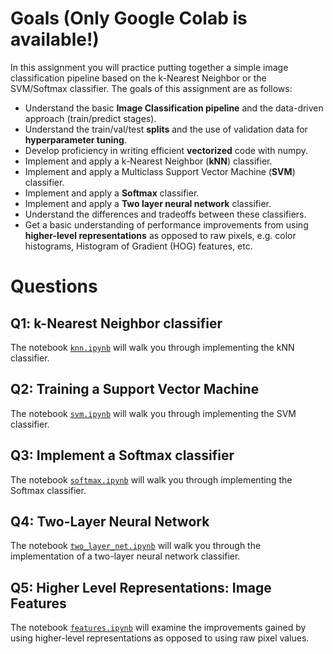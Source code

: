 # Goals (Only Google Colab is available!)

In this assignment you will practice putting together a simple image classification pipeline based on the k-Nearest Neighbor or the SVM/Softmax classifier. The goals of this assignment are as follows:

- Understand the basic **Image Classification pipeline** and the data-driven approach (train/predict stages).
- Understand the train/val/test **splits** and the use of validation data for **hyperparameter tuning**.
- Develop proficiency in writing efficient **vectorized** code with numpy.
- Implement and apply a k-Nearest Neighbor (**kNN**) classifier.
- Implement and apply a Multiclass Support Vector Machine (**SVM**) classifier.
- Implement and apply a **Softmax** classifier.
- Implement and apply a **Two layer neural network** classifier.
- Understand the differences and tradeoffs between these classifiers.
- Get a basic understanding of performance improvements from using **higher-level representations** as opposed to raw pixels, e.g. color histograms, Histogram of Gradient (HOG) features, etc.

# Questions

## Q1: k-Nearest Neighbor classifier

The notebook [``knn.ipynb``](knn.ipynb) will walk you through implementing the kNN classifier.

## Q2: Training a Support Vector Machine

The notebook [``svm.ipynb``](svm.ipynb) will walk you through implementing the SVM classifier.

## Q3: Implement a Softmax classifier

The notebook [``softmax.ipynb``](softmax.ipynb) will walk you through implementing the Softmax classifier.

## Q4: Two-Layer Neural Network

The notebook [``two_layer_net.ipynb``](two_layer_net.ipynb) will walk you through the implementation of a two-layer neural network classifier.

## Q5: Higher Level Representations: Image Features

The notebook [``features.ipynb``](features.ipynb) will examine the improvements gained by using higher-level representations as opposed to using raw pixel values.
